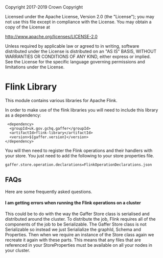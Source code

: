 Copyright 2017-2019 Crown Copyright

Licensed under the Apache License, Version 2.0 (the "License");
you may not use this file except in compliance with the License.
You may obtain a copy of the License at

  http://www.apache.org/licenses/LICENSE-2.0

Unless required by applicable law or agreed to in writing, software
distributed under the License is distributed on an "AS IS" BASIS,
WITHOUT WARRANTIES OR CONDITIONS OF ANY KIND, either express or implied.
See the License for the specific language governing permissions and
limitations under the License.


Flink Library
============
This module contains various libraries for Apache Flink.

In order to make use of the flink libraries you will need to include this library as a dependency:
```
 <dependency>
  <groupId>uk.gov.gchq.gaffer</groupId>
  <artifactId>flink-library</artifactId>
  <version>${gaffer.version}</version>
</dependency>
```

You will then need to register the Flink operations and their handlers with your store.
You just need to add the following to your store properties file.
```
gaffer.store.operation.declarations=FlinkOperationDeclarations.json
```


## FAQs
Here are some frequently asked questions.

#### I am getting errors when running the Flink operations on a cluster
This could be to do with the way the Gaffer Store class is serialised and distributed
around the cluster. To distribute the job, Flink requires all of the components of
the job to be Serializable. The Gaffer Store class is not Serializable so instead
we just Serialialize the graphId, Schema and Properties. Then when we require an
instance of the Store class again we recreate it again with these parts.
This means that any files that are referenced in your StoreProperties must be 
available on all your nodes in your cluster.
